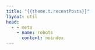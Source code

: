 ```yaml
---
title: "{{theme.t.recentPosts}}"
layout: util
head:
  - - meta
    - name: robots
      content: noindex
---
```


<script setup>
import RecentList from 'vitepress-sls-blog-tmpl/RecentList.vue'
import { useData } from 'vitepress'

const { params } = useData()
</script>

<RecentList
  :curPage="params.page"
/>
